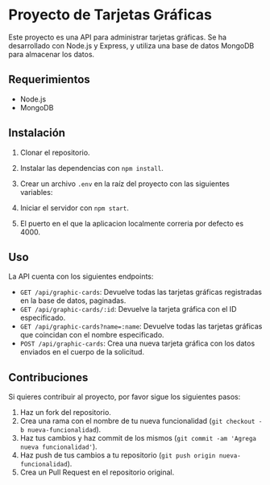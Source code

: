 # Proyecto de Tarjetas Gráficas

Este proyecto es una API para administrar tarjetas gráficas. Se ha desarrollado con Node.js y Express, y utiliza una base de datos MongoDB para almacenar los datos.

## Requerimientos

- Node.js
- MongoDB

## Instalación

1. Clonar el repositorio.
2. Instalar las dependencias con `npm install`.
3. Crear un archivo `.env` en la raíz del proyecto con las siguientes variables:


4. Iniciar el servidor con `npm start`.
5. El puerto en el que la aplicacion localmente correria por defecto es 4000.

## Uso

La API cuenta con los siguientes endpoints:

- `GET /api/graphic-cards`: Devuelve todas las tarjetas gráficas registradas en la base de datos, paginadas.
- `GET /api/graphic-cards/:id`: Devuelve la tarjeta gráfica con el ID especificado.
- `GET /api/graphic-cards?name=:name`: Devuelve todas las tarjetas gráficas que coincidan con el nombre especificado.
- `POST /api/graphic-cards`: Crea una nueva tarjeta gráfica con los datos enviados en el cuerpo de la solicitud.

## Contribuciones

Si quieres contribuir al proyecto, por favor sigue los siguientes pasos:

1. Haz un fork del repositorio.
2. Crea una rama con el nombre de tu nueva funcionalidad (`git checkout -b nueva-funcionalidad`).
3. Haz tus cambios y haz commit de los mismos (`git commit -am 'Agrega nueva funcionalidad'`).
4. Haz push de tus cambios a tu repositorio (`git push origin nueva-funcionalidad`).
5. Crea un Pull Request en el repositorio original.
